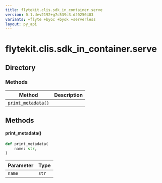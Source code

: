 ```yaml
---
title: flytekit.clis.sdk_in_container.serve
version: 0.1.dev2192+g7c539c3.d20250403
variants: +flyte +byoc +byok +serverless
layout: py_api
---
```


# flytekit.clis.sdk_in_container.serve

## Directory

### Methods

| Method | Description |
|-|-|
| [`print_metadata()`](#print_metadata) |  |


## Methods

#### print_metadata()

```python
def print_metadata(
    name: str,
)
```
| Parameter | Type |
|-|-|
| `name` | `str` |

